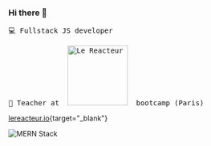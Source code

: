 ### Hi there 👋

<pre>💻 Fullstack JS developer

🏫 Teacher at  <img
  width="120"
  alt="Le Reacteur - Bootcamp Paris"
  src="https://www.lereacteur.io/logo-le-reacteur-2.png">  bootcamp (Paris) 
</pre>

  [lereacteur.io](https://www.lereacteur.io/){target="_blank"}

<img
 alt="MERN Stack"
 src="https://res.cloudinary.com/brice/image/upload/v1594384710/mern.jpg">
 

